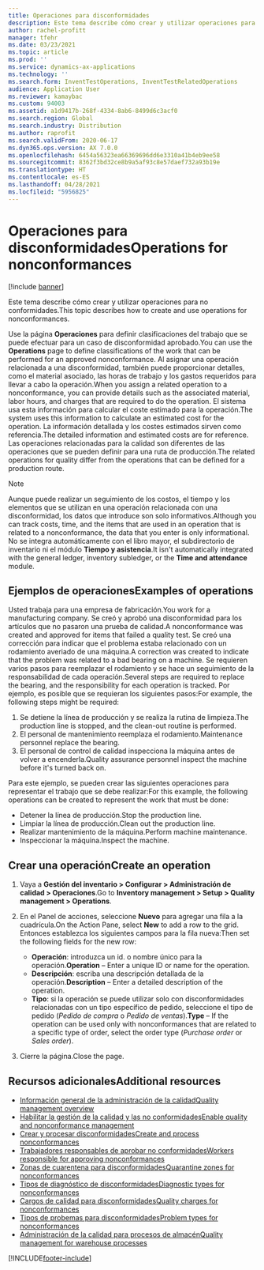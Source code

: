 ```yaml
---
title: Operaciones para disconformidades
description: Este tema describe cómo crear y utilizar operaciones para no conformidades.
author: rachel-profitt
manager: tfehr
ms.date: 03/23/2021
ms.topic: article
ms.prod: ''
ms.service: dynamics-ax-applications
ms.technology: ''
ms.search.form: InventTestOperations, InventTestRelatedOperations
audience: Application User
ms.reviewer: kamaybac
ms.custom: 94003
ms.assetid: a1d9417b-268f-4334-8ab6-8499d6c3acf0
ms.search.region: Global
ms.search.industry: Distribution
ms.author: raprofit
ms.search.validFrom: 2020-06-17
ms.dyn365.ops.version: AX 7.0.0
ms.openlocfilehash: 6454a56323ea66369696dd6e3310a41b4eb9ee58
ms.sourcegitcommit: 8362f3bd32ce8b9a5af93c8e57daef732a93b19e
ms.translationtype: HT
ms.contentlocale: es-ES
ms.lasthandoff: 04/28/2021
ms.locfileid: "5956825"
---
```

# <a name="operations-for-nonconformances"></a><span data-ttu-id="e7450-103">Operaciones para disconformidades</span><span class="sxs-lookup"><span data-stu-id="e7450-103">Operations for nonconformances</span></span>

[!include [banner](../includes/banner.md)]

<span data-ttu-id="e7450-104">Este tema describe cómo crear y utilizar operaciones para no conformidades.</span><span class="sxs-lookup"><span data-stu-id="e7450-104">This topic describes how to create and use operations for nonconformances.</span></span>

<span data-ttu-id="e7450-105">Use la página **Operaciones** para definir clasificaciones del trabajo que se puede efectuar para un caso de disconformidad aprobado.</span><span class="sxs-lookup"><span data-stu-id="e7450-105">You can use the **Operations** page to define classifications of the work that can be performed for an approved nonconformance.</span></span> <span data-ttu-id="e7450-106">Al asignar una operación relacionada a una disconformidad, también puede proporcionar detalles, como el material asociado, las horas de trabajo y los gastos requeridos para llevar a cabo la operación.</span><span class="sxs-lookup"><span data-stu-id="e7450-106">When you assign a related operation to a nonconformance, you can provide details such as the associated material, labor hours, and charges that are required to do the operation.</span></span> <span data-ttu-id="e7450-107">El sistema usa esta información para calcular el coste estimado para la operación.</span><span class="sxs-lookup"><span data-stu-id="e7450-107">The system uses this information to calculate an estimated cost for the operation.</span></span> <span data-ttu-id="e7450-108">La información detallada y los costes estimados sirven como referencia.</span><span class="sxs-lookup"><span data-stu-id="e7450-108">The detailed information and estimated costs are for reference.</span></span> <span data-ttu-id="e7450-109">Las operaciones relacionadas para la calidad son diferentes de las operaciones que se pueden definir para una ruta de producción.</span><span class="sxs-lookup"><span data-stu-id="e7450-109">The related operations for quality differ from the operations that can be defined for a production route.</span></span>

> [!NOTE]
> <span data-ttu-id="e7450-110">Aunque puede realizar un seguimiento de los costos, el tiempo y los elementos que se utilizan en una operación relacionada con una disconformidad, los datos que introduce son solo informativos.</span><span class="sxs-lookup"><span data-stu-id="e7450-110">Although you can track costs, time, and the items that are used in an operation that is related to a nonconformance, the data that you enter is only informational.</span></span> <span data-ttu-id="e7450-111">No se integra automáticamente con el libro mayor, el subdirectorio de inventario ni el módulo **Tiempo y asistencia**.</span><span class="sxs-lookup"><span data-stu-id="e7450-111">It isn't automatically integrated with the general ledger, inventory subledger, or the **Time and attendance** module.</span></span>

## <a name="examples-of-operations"></a><span data-ttu-id="e7450-112">Ejemplos de operaciones</span><span class="sxs-lookup"><span data-stu-id="e7450-112">Examples of operations</span></span>

<span data-ttu-id="e7450-113">Usted trabaja para una empresa de fabricación.</span><span class="sxs-lookup"><span data-stu-id="e7450-113">You work for a manufacturing company.</span></span> <span data-ttu-id="e7450-114">Se creó y aprobó una disconformidad para los artículos que no pasaron una prueba de calidad.</span><span class="sxs-lookup"><span data-stu-id="e7450-114">A nonconformance was created and approved for items that failed a quality test.</span></span> <span data-ttu-id="e7450-115">Se creó una corrección para indicar que el problema estaba relacionado con un rodamiento averiado de una máquina.</span><span class="sxs-lookup"><span data-stu-id="e7450-115">A correction was created to indicate that the problem was related to a bad bearing on a machine.</span></span> <span data-ttu-id="e7450-116">Se requieren varios pasos para reemplazar el rodamiento y se hace un seguimiento de la responsabilidad de cada operación.</span><span class="sxs-lookup"><span data-stu-id="e7450-116">Several steps are required to replace the bearing, and the responsibility for each operation is tracked.</span></span> <span data-ttu-id="e7450-117">Por ejemplo, es posible que se requieran los siguientes pasos:</span><span class="sxs-lookup"><span data-stu-id="e7450-117">For example, the following steps might be required:</span></span>

1. <span data-ttu-id="e7450-118">Se detiene la línea de producción y se realiza la rutina de limpieza.</span><span class="sxs-lookup"><span data-stu-id="e7450-118">The production line is stopped, and the clean-out routine is performed.</span></span>
1. <span data-ttu-id="e7450-119">El personal de mantenimiento reemplaza el rodamiento.</span><span class="sxs-lookup"><span data-stu-id="e7450-119">Maintenance personnel replace the bearing.</span></span>
1. <span data-ttu-id="e7450-120">El personal de control de calidad inspecciona la máquina antes de volver a encenderla.</span><span class="sxs-lookup"><span data-stu-id="e7450-120">Quality assurance personnel inspect the machine before it's turned back on.</span></span>

<span data-ttu-id="e7450-121">Para este ejemplo, se pueden crear las siguientes operaciones para representar el trabajo que se debe realizar:</span><span class="sxs-lookup"><span data-stu-id="e7450-121">For this example, the following operations can be created to represent the work that must be done:</span></span>

- <span data-ttu-id="e7450-122">Detener la línea de producción.</span><span class="sxs-lookup"><span data-stu-id="e7450-122">Stop the production line.</span></span>
- <span data-ttu-id="e7450-123">Limpiar la línea de producción.</span><span class="sxs-lookup"><span data-stu-id="e7450-123">Clean out the production line.</span></span>
- <span data-ttu-id="e7450-124">Realizar mantenimiento de la máquina.</span><span class="sxs-lookup"><span data-stu-id="e7450-124">Perform machine maintenance.</span></span>
- <span data-ttu-id="e7450-125">Inspeccionar la máquina.</span><span class="sxs-lookup"><span data-stu-id="e7450-125">Inspect the machine.</span></span>

## <a name="create-an-operation"></a><span data-ttu-id="e7450-126">Crear una operación</span><span class="sxs-lookup"><span data-stu-id="e7450-126">Create an operation</span></span>

1. <span data-ttu-id="e7450-127">Vaya a **Gestión del inventario \> Configurar \> Administración de calidad \> Operaciones**.</span><span class="sxs-lookup"><span data-stu-id="e7450-127">Go to **Inventory management \> Setup \> Quality management \> Operations**.</span></span>
1. <span data-ttu-id="e7450-128">En el Panel de acciones, seleccione **Nuevo** para agregar una fila a la cuadrícula.</span><span class="sxs-lookup"><span data-stu-id="e7450-128">On the Action Pane, select **New** to add a row to the grid.</span></span> <span data-ttu-id="e7450-129">Entonces establezca los siguientes campos para la fila nueva:</span><span class="sxs-lookup"><span data-stu-id="e7450-129">Then set the following fields for the new row:</span></span>

    - <span data-ttu-id="e7450-130">**Operación**: introduzca un id. o nombre único para la operación.</span><span class="sxs-lookup"><span data-stu-id="e7450-130">**Operation** – Enter a unique ID or name for the operation.</span></span>
    - <span data-ttu-id="e7450-131">**Descripción**: escriba una descripción detallada de la operación.</span><span class="sxs-lookup"><span data-stu-id="e7450-131">**Description** – Enter a detailed description of the operation.</span></span>
    - <span data-ttu-id="e7450-132">**Tipo**: si la operación se puede utilizar solo con disconformidades relacionadas con un tipo específico de pedido, seleccione el tipo de pedido (*Pedido de compra* o *Pedido de ventas*).</span><span class="sxs-lookup"><span data-stu-id="e7450-132">**Type** – If the operation can be used only with nonconformances that are related to a specific type of order, select the order type (*Purchase order* or *Sales order*).</span></span>

1. <span data-ttu-id="e7450-133">Cierre la página.</span><span class="sxs-lookup"><span data-stu-id="e7450-133">Close the page.</span></span>

## <a name="additional-resources"></a><span data-ttu-id="e7450-134">Recursos adicionales</span><span class="sxs-lookup"><span data-stu-id="e7450-134">Additional resources</span></span>

- [<span data-ttu-id="e7450-135">Información general de la administración de la calidad</span><span class="sxs-lookup"><span data-stu-id="e7450-135">Quality management overview</span></span>](quality-management-processes.md)
- [<span data-ttu-id="e7450-136">Habilitar la gestión de la calidad y las no conformidades</span><span class="sxs-lookup"><span data-stu-id="e7450-136">Enable quality and nonconformance management</span></span>](enable-quality-management.md)
- [<span data-ttu-id="e7450-137">Crear y procesar disconformidades</span><span class="sxs-lookup"><span data-stu-id="e7450-137">Create and process nonconformances</span></span>](tasks/create-process-non-conformance.md)
- [<span data-ttu-id="e7450-138">Trabajadores responsables de aprobar no conformidades</span><span class="sxs-lookup"><span data-stu-id="e7450-138">Workers responsible for approving nonconformances</span></span>](quality-responsible-workers.md)
- [<span data-ttu-id="e7450-139">Zonas de cuarentena para disconformidades</span><span class="sxs-lookup"><span data-stu-id="e7450-139">Quarantine zones for nonconformances</span></span>](quality-quarantine-zones.md)
- [<span data-ttu-id="e7450-140">Tipos de diagnóstico de disconformidades</span><span class="sxs-lookup"><span data-stu-id="e7450-140">Diagnostic types for nonconformances</span></span>](quality-diagnostic-types.md)
- [<span data-ttu-id="e7450-141">Cargos de calidad para disconformidades</span><span class="sxs-lookup"><span data-stu-id="e7450-141">Quality charges for nonconformances</span></span>](quality-charges.md)
- [<span data-ttu-id="e7450-142">Tipos de probemas para disconformidades</span><span class="sxs-lookup"><span data-stu-id="e7450-142">Problem types for nonconformances</span></span>](quality-operations.md)
- [<span data-ttu-id="e7450-143">Administración de la calidad para procesos de almacén</span><span class="sxs-lookup"><span data-stu-id="e7450-143">Quality management for warehouse processes</span></span>](quality-management-for-warehouses-processes.md)

[!INCLUDE[footer-include](../../includes/footer-banner.md)]
